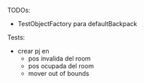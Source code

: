 TODOs:

- TestObjectFactory para defaultBackpack

Tests:

- crear pj en
  - pos invalida del room
  - pos ocupada del room
  - mover out of bounds